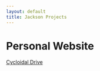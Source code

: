 ```yaml
---
layout: default
title: Jackson Projects
---
```


# Personal Website

[Cycloidal Drive](Cycloidal_Drive.md)

